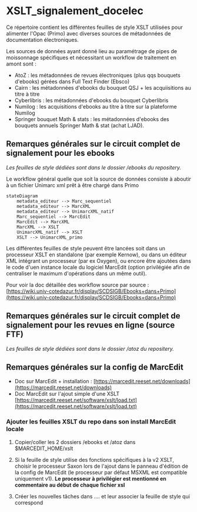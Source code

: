 # XSLT_signalement_docelec
 Ce répertoire contient les différentes feuilles de style XSLT utilisées pour alimenter l'Opac (Primo) avec diverses sources de métadonnées de documentation électroniques.

Les sources de données ayant donné lieu au paramétrage de pipes de moissonnage spécifiques et nécessitant un workflow de traitement en amont sont :
 - AtoZ : les métadonnées de revues électroniques (plus qqs bouquets d'ebooks) gérées dans Full Text Finder (Ebsco)
 - Cairn : les métadonnées d'ebooks du bouquet QSJ + les acquiisitions au titre à titre
 - Cyberlibris : les métadonnées d'ebooks du bouquet Cyberlibris
 - Numilog : les acquisitions d'ebooks au titre à titre sur la plateforme Numilog
 - Springer bouquet Math & stats : les métadonnées d'ebooks des bouquets annuels Springer Math & stat (achat LJAD).

 ## Remarques générales sur le circuit complet de signalement pour les ebooks

 *Les feuilles de style dédiées sont dans le dossier /ebooks du repositery.*

 Le workflow général quelle que soit la source de données consiste à aboutir à un fichier Unimarc xml prêt à être chargé dans Primo

```mermaid
stateDiagram
    metadata_editeur --> Marc_sequentiel
    metadata_editeur --> MarcXML
    metadata_editeur --> UnimarcXML_natif
    Marc_sequentiel --> MarcEdit
    MarcEdit --> MarcXML
    MarcXML --> XSLT
    UnimarcXML_natif --> XSLT
    XSLT --> UnimarcXML_primo
```

 Les différentes feuilles de style peuvent être lancées soit dans un processeur XSLT en standalone (par exemple Kernow), ou dans un éditeur XML intégrant un processeur (par ex Oxygen), ou encore être ajoutées dans le code d'uen instance locale du logiciel MarcEdit (option privilégiée afin de centraliser le maximum d'opérations dans un même outil).

 Pour voir la doc détaillée des workflow source par source : [https://wiki.univ-cotedazur.fr/display/SCDSIGB/Ebooks+dans+Primo](https://wiki.univ-cotedazur.fr/display/SCDSIGB/Ebooks+dans+Primo)


## Remarques générales sur le circuit complet de signalement pour les revues en ligne (source FTF)

*Les feuilles de style dédiées sont dans le dossier /atoz du repositery.*

## Remarques générales sur la config de MarcEdit

* Doc sur MarcEdit + installation : [https://marcedit.reeset.net/downloads](https://marcedit.reeset.net/downloads)
* Doc MarcEdit sur l'ajout simple d'une XSLT [https://marcedit.reeset.net/software/xslt/load.txt](https://marcedit.reeset.net/software/xslt/load.txt)

### Ajouter les feuilles XSLT du repo dans son install MarcEdit locale 

1. Copier/coller les 2 dossiers /ebooks et /atoz dans $MARCEDIT_HOME/xslt

2. Si la feuille de style utilise des fonctions spécifiques à la v2 XSLT, choisir le processeur Saxon lors de l'ajout dans le panneau d'édition de la config de MarcEdit (le processeur par défaut MSXML est compatible uniquement v1).
**Le processeur à privilégier est mentionné en commentaire au début de chaque fichier xsl**

3. Créer les nouvelles tâches dans .... et leur associer la feuille de style qui correspond